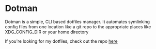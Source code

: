 # Dotman
Dotman is a simple, CLI based dotfiles manager. It automates symlinking config files from one 
location like a git repo to the appropriate places like XDG_CONFIG_DIR or 
your home directory

If you're looking for my dotfiles, check out the repo [here](https://github.com/kadencartwright/dotfiles)
